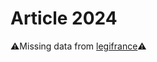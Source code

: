 # Article 2024

⚠️Missing data from [legifrance](https://www.legifrance.gouv.fr/codes/article_lc/LEGIARTI000006445489)⚠️